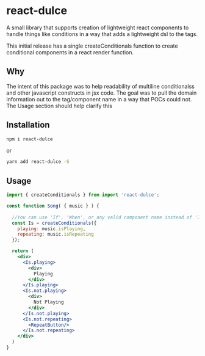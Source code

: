 # react-dulce

A small library that supports creation of lightweight react components to handle things like conditions in a way that adds a lightweight dsl to the tags.

This initial release has a single createConditionals function to create conditional components in a react render function.

## Why

The intent of this package was to help readability of multiline conditionalss and other javascript constructs in jsx code. The goal was to pull the domain information out to the tag/component name in a way that POCs could not. The Usage section should help clarify this

## Installation

  ```bash
  npm i react-dulce
  ```
  
  or
  

  ```bash
  yarn add react-dulce -S
  ```

## Usage

  ```jsx
  import { createConditionals } from import 'react-dulce';

  const function Song( { music } ) {
    
    //You can use 'If', 'When', or any valid component name instead of 'Is'.
    const Is = createConditionals({
      playing: music.isPlaying,
      repeating: music.isRepeating
    });

    return (
      <div>
        <Is.playing>
          <div>
            Playing
          </div>
        </Is.playing>
        <Is.not.playing>
          <div>
            Not Playing
          </div>
        </Is.not.playing>
        <Is.not.repeating>
          <RepeatButton/>
        </Is.not.repeating>
      </div>
    )
  }
  ```
